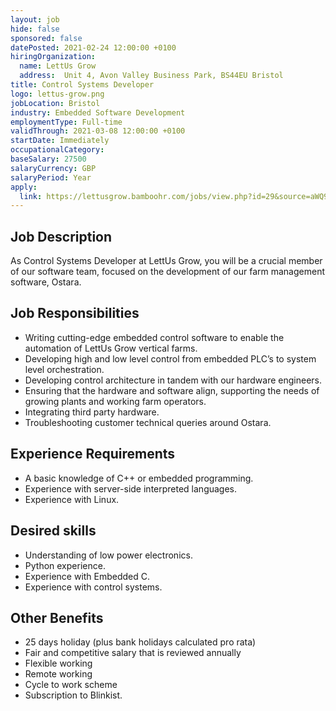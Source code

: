 ```yaml
---
layout: job
hide: false
sponsored: false
datePosted: 2021-02-24 12:00:00 +0100
hiringOrganization:
  name: LettUs Grow
  address:  Unit 4, Avon Valley Business Park, BS44EU Bristol
title: Control Systems Developer
logo: lettus-grow.png
jobLocation: Bristol
industry: Embedded Software Development
employmentType: Full-time
validThrough: 2021-03-08 12:00:00 +0100
startDate: Immediately
occupationalCategory:
baseSalary: 27500
salaryCurrency: GBP
salaryPeriod: Year
apply:
  link: https://lettusgrow.bamboohr.com/jobs/view.php?id=29&source=aWQ9NDY%3D
---
```


## Job Description
As Control Systems Developer at LettUs Grow, you will be a crucial member of our software team, focused on the development of our farm management software, Ostara.

## Job Responsibilities
- Writing cutting-edge embedded control software to enable the automation of LettUs Grow vertical farms.
- Developing high and low level control from embedded PLC’s to system level orchestration.
- Developing control architecture in tandem with our hardware engineers.
- Ensuring that the hardware and software align, supporting the needs of growing plants and working farm operators.
- Integrating third party hardware.
- Troubleshooting customer technical queries around Ostara.

## Experience Requirements
- A basic knowledge of C++ or embedded programming.
- Experience with server-side interpreted languages.
- Experience with Linux.

## Desired skills
- Understanding of low power electronics.
- Python experience.
- Experience with Embedded C.
- Experience with control systems.

## Other Benefits
- 25 days holiday (plus bank holidays calculated pro rata)
- Fair and competitive salary that is reviewed annually
- Flexible working
- Remote working
- Cycle to work scheme
- Subscription to Blinkist.
